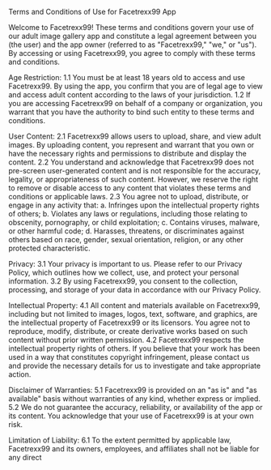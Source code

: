 Terms and Conditions of Use for Facetrexx99 App

Welcome to Facetrexx99! These terms and conditions govern your use of our adult image gallery app and constitute a legal agreement between you (the user) and the app owner (referred to as "Facetrexx99," "we," or "us"). By accessing or using Facetrexx99, you agree to comply with these terms and conditions.

Age Restriction:
1.1 You must be at least 18 years old to access and use Facetrexx99. By using the app, you confirm that you are of legal age to view and access adult content according to the laws of your jurisdiction.
1.2 If you are accessing Facetrexx99 on behalf of a company or organization, you warrant that you have the authority to bind such entity to these terms and conditions.

User Content:
2.1 Facetrexx99 allows users to upload, share, and view adult images. By uploading content, you represent and warrant that you own or have the necessary rights and permissions to distribute and display the content.
2.2 You understand and acknowledge that Facetrexx99 does not pre-screen user-generated content and is not responsible for the accuracy, legality, or appropriateness of such content. However, we reserve the right to remove or disable access to any content that violates these terms and conditions or applicable laws.
2.3 You agree not to upload, distribute, or engage in any activity that:
a. Infringes upon the intellectual property rights of others;
b. Violates any laws or regulations, including those relating to obscenity, pornography, or child exploitation;
c. Contains viruses, malware, or other harmful code;
d. Harasses, threatens, or discriminates against others based on race, gender, sexual orientation, religion, or any other protected characteristic.

Privacy:
3.1 Your privacy is important to us. Please refer to our Privacy Policy, which outlines how we collect, use, and protect your personal information.
3.2 By using Facetrexx99, you consent to the collection, processing, and storage of your data in accordance with our Privacy Policy.

Intellectual Property:
4.1 All content and materials available on Facetrexx99, including but not limited to images, logos, text, software, and graphics, are the intellectual property of Facetrexx99 or its licensors. You agree not to reproduce, modify, distribute, or create derivative works based on such content without prior written permission.
4.2 Facetrexx99 respects the intellectual property rights of others. If you believe that your work has been used in a way that constitutes copyright infringement, please contact us and provide the necessary details for us to investigate and take appropriate action.

Disclaimer of Warranties:
5.1 Facetrexx99 is provided on an "as is" and "as available" basis without warranties of any kind, whether express or implied.
5.2 We do not guarantee the accuracy, reliability, or availability of the app or its content. You acknowledge that your use of Facetrexx99 is at your own risk.

Limitation of Liability:
6.1 To the extent permitted by applicable law, Facetrexx99 and its owners, employees, and affiliates shall not be liable for any direct
